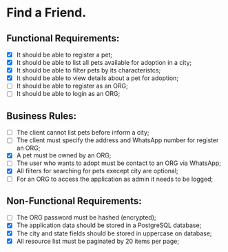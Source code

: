 # Find a Friend.

## Functional Requirements:

- [x] It should be able to register a pet;
- [x] It should be able to list all pets available for adoption in a city;
- [x] It should be able to filter pets by its characteristcs;
- [x] It should be able to view details about a pet for adoption;
- [ ] It should be able to register as an ORG;
- [ ] It should be able to login as an ORG;

## Business Rules:

- [ ] The client cannot list pets before inform a city;
- [ ] The client must specify the address and WhatsApp number for register an ORG;
- [x] A pet must be owned by an ORG;
- [ ] The user who wants to adopt must be contact to an ORG via WhatsApp;
- [x] All filters for searching for pets execept city are optional;
- [ ] For an ORG to access the application as admin it needs to be logged;

## Non-Functional Requirements:

- [ ] The ORG password must be hashed (encrypted);
- [x] The application data should be stored in a PostgreSQL database;
- [x] The city and state fields should be stored in uppercase on database;
- [x] All resource list must be paginated by 20 items per page;
